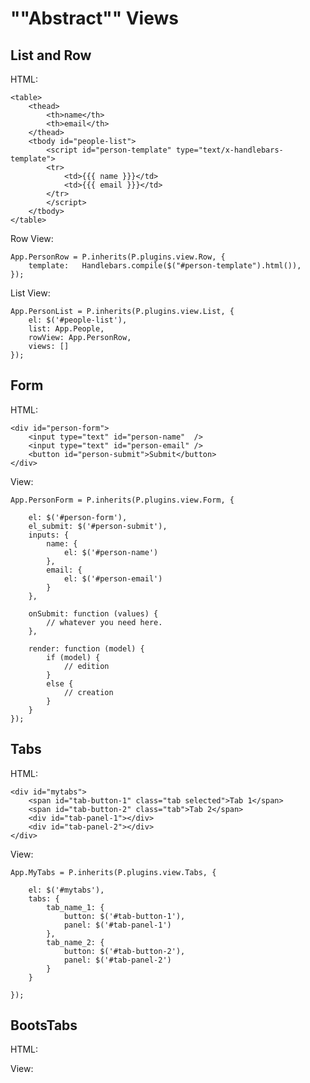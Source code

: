# ""Abstract"" Views

## List and Row  
    
HTML:

	<table>
		<thead>
			<th>name</th>
			<th>email</th>
		</thead>
		<tbody id="people-list">
			<script id="person-template" type="text/x-handlebars-template">
			<tr>
				<td>{{{ name }}}</td>
				<td>{{{ email }}}</td>
			</tr>
			</script>
		</tbody>
	</table>

Row View:

	App.PersonRow = P.inherits(P.plugins.view.Row, {
    	template:   Handlebars.compile($("#person-template").html()),
	});

List View:

	App.PersonList = P.inherits(P.plugins.view.List, {
		el: $('#people-list'),
		list: App.People,
		rowView: App.PersonRow,
	    views: []
	});


## Form

HTML:

	<div id="person-form">
		<input type="text" id="person-name"  />
		<input type="text" id="person-email" />
		<button id="person-submit">Submit</button>
	</div>

View:

	App.PersonForm = P.inherits(P.plugins.view.Form, {

    	el: $('#person-form'),
	    el_submit: $('#person-submit'),
	    inputs: {
    	    name: {
        	    el: $('#person-name')
	        },
    	    email: {
        	    el: $('#person-email')
	        }
    	},

    	onSubmit: function (values) {
			// whatever you need here.
	    },

    	render: function (model) {
        	if (model) {
				// edition
	        }
    	    else {
				// creation
	        }
    	}
	});





## Tabs

HTML:

	<div id="mytabs">
		<span id="tab-button-1" class="tab selected">Tab 1</span>
		<span id="tab-button-2" class="tab">Tab 2</span>
		<div id="tab-panel-1"></div>
		<div id="tab-panel-2"></div>
	</div>

View:

	App.MyTabs = P.inherits(P.plugins.view.Tabs, {
	
    	el: $('#mytabs'),
	    tabs: {
    	    tab_name_1: {
        	    button: $('#tab-button-1'),
            	panel: $('#tab-panel-1')
	        },
    	    tab_name_2: {
        	    button: $('#tab-button-2'),
            	panel: $('#tab-panel-2')
	        }
		}

	});

## BootsTabs

HTML:

View:



